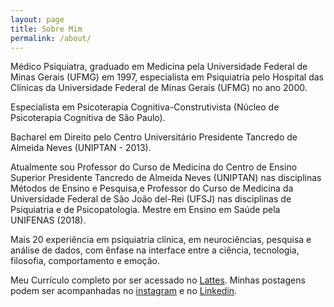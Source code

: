 ```yaml
---
layout: page
title: Sobre Mim
permalink: /about/
---
```


Médico Psiquiatra, graduado em Medicina pela Universidade Federal de Minas Gerais (UFMG) em 1997, especialista em Psiquiatria pelo Hospital das Clínicas da Universidade Federal de Minas Gerais (UFMG) no ano 2000.  

Especialista em Psicoterapia Cognitiva-Construtivista (Núcleo de Psicoterapia Cognitiva de São Paulo).  

Bacharel em Direito pelo Centro Universitário Presidente Tancredo de Almeida Neves (UNIPTAN - 2013).  

Atualmente sou Professor do Curso de Medicina do Centro de Ensino Superior Presidente Tancredo de Almeida Neves (UNIPTAN) nas disciplinas Métodos de Ensino e Pesquisa,e Professor do Curso de Medicina da Universidade Federal de São João del-Rei (UFSJ) nas disciplinas de Psiquiatria e de Psicopatologia. Mestre em Ensino em Saúde pela UNIFENAS (2018). 

Mais 20 experiência em psiquiatria clínica, em neurociências, pesquisa e análise de dados, com ênfase na interface entre a ciência, tecnologia, filosofia, comportamento e emoção.  
 
Meu Currículo completo por ser acessado no [Lattes][lattes-link].
Minhas postagens podem ser acompanhadas no [instagram][instagram-link] e no [Linkedin][linkedin-link].

[lattes-link]: http://lattes.cnpq.br/6147640440978297
[instagram-link]: https://www.instagram.com/henriquealvarengadasilva
[linkedin-link]:  https://www.linkedin.com/in/henriquealvarengasilva
